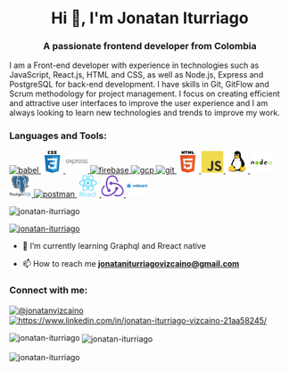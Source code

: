 <h1 align="center">Hi 👋, I'm Jonatan Iturriago</h1>
<h3 align="center">A passionate frontend developer from Colombia</h3>

<p> I am a Front-end developer with experience in technologies such as JavaScript, React.js, HTML and CSS, as well as Node.js, Express and PostgreSQL for back-end development. I have skills in Git, GitFlow and Scrum methodology for project management. I focus on creating efficient and attractive user interfaces to improve the user experience and I am always looking to learn new technologies and trends to improve my work.</p>

<h3 align="left">Languages and Tools:</h3>
<p align="left"> <a href="https://babeljs.io/" target="_blank" rel="noreferrer"> <img src="https://www.vectorlogo.zone/logos/babeljs/babeljs-icon.svg" alt="babel" width="40" height="40"/> </a> <a href="https://www.w3schools.com/css/" target="_blank" rel="noreferrer"> <img src="https://raw.githubusercontent.com/devicons/devicon/master/icons/css3/css3-original-wordmark.svg" alt="css3" width="40" height="40"/> </a> <a href="https://expressjs.com" target="_blank" rel="noreferrer"> <img src="https://raw.githubusercontent.com/devicons/devicon/master/icons/express/express-original-wordmark.svg" alt="express" width="40" height="40"/> </a> <a href="https://firebase.google.com/" target="_blank" rel="noreferrer"> <img src="https://www.vectorlogo.zone/logos/firebase/firebase-icon.svg" alt="firebase" width="40" height="40"/> </a> <a href="https://cloud.google.com" target="_blank" rel="noreferrer"> <img src="https://www.vectorlogo.zone/logos/google_cloud/google_cloud-icon.svg" alt="gcp" width="40" height="40"/> </a> <a href="https://git-scm.com/" target="_blank" rel="noreferrer"> <img src="https://www.vectorlogo.zone/logos/git-scm/git-scm-icon.svg" alt="git" width="40" height="40"/> </a> <a href="https://www.w3.org/html/" target="_blank" rel="noreferrer"> <img src="https://raw.githubusercontent.com/devicons/devicon/master/icons/html5/html5-original-wordmark.svg" alt="html5" width="40" height="40"/> </a> <a href="https://developer.mozilla.org/en-US/docs/Web/JavaScript" target="_blank" rel="noreferrer"> <img src="https://raw.githubusercontent.com/devicons/devicon/master/icons/javascript/javascript-original.svg" alt="javascript" width="40" height="40"/> </a> <a href="https://www.linux.org/" target="_blank" rel="noreferrer"> <img src="https://raw.githubusercontent.com/devicons/devicon/master/icons/linux/linux-original.svg" alt="linux" width="40" height="40"/> </a> <a href="https://nodejs.org" target="_blank" rel="noreferrer"> <img src="https://raw.githubusercontent.com/devicons/devicon/master/icons/nodejs/nodejs-original-wordmark.svg" alt="nodejs" width="40" height="40"/> </a> <a href="https://www.postgresql.org" target="_blank" rel="noreferrer"> <img src="https://raw.githubusercontent.com/devicons/devicon/master/icons/postgresql/postgresql-original-wordmark.svg" alt="postgresql" width="40" height="40"/> </a> <a href="https://postman.com" target="_blank" rel="noreferrer"> <img src="https://www.vectorlogo.zone/logos/getpostman/getpostman-icon.svg" alt="postman" width="40" height="40"/> </a> <a href="https://reactjs.org/" target="_blank" rel="noreferrer"> <img src="https://raw.githubusercontent.com/devicons/devicon/master/icons/react/react-original-wordmark.svg" alt="react" width="40" height="40"/> </a> <a href="https://redux.js.org" target="_blank" rel="noreferrer"> <img src="https://raw.githubusercontent.com/devicons/devicon/master/icons/redux/redux-original.svg" alt="redux" width="40" height="40"/> </a> <a href="https://webpack.js.org" target="_blank" rel="noreferrer"> <img src="https://raw.githubusercontent.com/devicons/devicon/d00d0969292a6569d45b06d3f350f463a0107b0d/icons/webpack/webpack-original-wordmark.svg" alt="webpack" width="40" height="40"/> </a> </p>

<p align="left"> <img src="https://komarev.com/ghpvc/?username=jonatan-iturriago&label=Profile%20views&color=0e75b6&style=flat" alt="jonatan-iturriago" /> </p>

<p align="left"> <a href="https://github.com/ryo-ma/github-profile-trophy"><img src="https://github-profile-trophy.vercel.app/?username=jonatan-iturriago" alt="jonatan-iturriago" /></a> </p>

- 🌱 I’m currently learning   Graphql and Rreact native

- 📫 How to reach me **jonataniturriagovizcaino@gmail.com**

<h3 align="left">Connect with me:</h3>
<p align="left">
<a href="https://twitter.com/@jonatanvizcaino" target="blank"><img align="center" src="https://raw.githubusercontent.com/rahuldkjain/github-profile-readme-generator/master/src/images/icons/Social/twitter.svg" alt="@jonatanvizcaino" height="30" width="40" /></a>
<a href="https://linkedin.com/in/https://www.linkedin.com/in/jonatan-iturriago-vizcaino-21aa58245/" target="blank"><img align="center" src="https://raw.githubusercontent.com/rahuldkjain/github-profile-readme-generator/master/src/images/icons/Social/linked-in-alt.svg" alt="https://www.linkedin.com/in/jonatan-iturriago-vizcaino-21aa58245/" height="30" width="40" /></a>
</p>



<p><img align="left" src="https://github-readme-stats.vercel.app/api/top-langs?username=jonatan-iturriago&show_icons=true&locale=en&layout=compact" alt="jonatan-iturriago" /></p>

<p>&nbsp;<img align="center" src="https://github-readme-stats.vercel.app/api?username=jonatan-iturriago&show_icons=true&locale=en" alt="jonatan-iturriago" /></p>

<p><img align="center" src="https://github-readme-streak-stats.herokuapp.com/?user=jonatan-iturriago&" alt="jonatan-iturriago" /></p>
